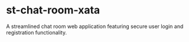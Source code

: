 # st-chat-room-xata
A streamlined chat room web application featuring secure user login and registration functionality.
